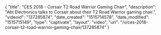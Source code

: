 {
    "title": "CES 2018 - Corsair T2 Road Warrior Gaming Chair",
    "description": "Abt Electronics talks to Corsair about their T2 Road Warrior gaming chair.",
    "videoid": "137285874",
    "date_created": "1515714578",
    "date_modified": "1515715149",
    "type": "captivate",
    "layout": "video",
    "url": "\/v\/ces-2018-corsair-t2-road-warrior-gaming-chair\/137285874"
}